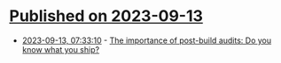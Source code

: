 # [Published on 2023-09-13](index.md)

* [2023-09-13, 07:33:10](https://lobste.rs/s/wleo7m/importance_post_build_audits_do_you_know) - [The importance of post-build audits: Do you know what you ship?](https://www.zerocopter.com/blog-en/the-importance-of-post-build-audits-do-you-know-what-you-ship)
